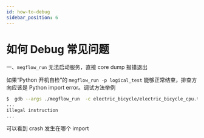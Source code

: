```yaml
---
id: how-to-debug
sidebar_position: 6
---
```


# 如何 Debug 常见问题

一、`megflow_run` 无法启动服务，直接 core dump 报错退出

如果“Python 开机自检”的  `megflow_run -p logical_test` 能够正常结束，排查方向应该是 Python import error。调试方法举例
```bash
$  gdb --args ./megflow_run  -c electric_bicycle/electric_bicycle_cpu.toml   -p electric_bicycle
...
illegal instruction
...
```
可以看到 crash 发生在哪个 import